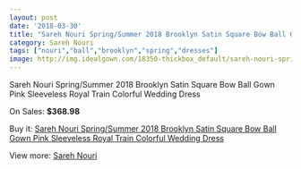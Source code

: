 ```yaml
---
layout: post
date: '2018-03-30'
title: "Sareh Nouri Spring/Summer 2018 Brooklyn Satin Square Bow Ball Gown Pink Sleeveless Royal Train Colorful Wedding Dress"
category: Sareh Nouri
tags: ["nouri","ball","brooklyn","spring","dresses"]
image: http://img.idealgown.com/18350-thickbox_default/sareh-nouri-spring-summer-2018-brooklyn-satin-square-bow-ball-gown-pink-sleeveless-royal-train-colorful-wedding-dress.jpg
---
```

Sareh Nouri Spring/Summer 2018 Brooklyn Satin Square Bow Ball Gown Pink Sleeveless Royal Train Colorful Wedding Dress

On Sales: **$368.98**
<a href="https://www.idealgown.com/en/sareh-nouri/7089-sareh-nouri-spring-summer-2018-brooklyn-satin-square-bow-ball-gown-pink-sleeveless-royal-train-colorful-wedding-dress.html"><amp-img layout="responsive" width="600" height="600" src="//img.idealgown.com/18350-thickbox_default/sareh-nouri-spring-summer-2018-brooklyn-satin-square-bow-ball-gown-pink-sleeveless-royal-train-colorful-wedding-dress.jpg" alt="Sareh Nouri Spring/Summer 2018 Brooklyn Satin Square Bow Ball Gown Pink Sleeveless Royal Train Colorful Wedding Dress 0" /></a>
<a href="https://www.idealgown.com/en/sareh-nouri/7089-sareh-nouri-spring-summer-2018-brooklyn-satin-square-bow-ball-gown-pink-sleeveless-royal-train-colorful-wedding-dress.html"><amp-img layout="responsive" width="600" height="600" src="//img.idealgown.com/18352-thickbox_default/sareh-nouri-spring-summer-2018-brooklyn-satin-square-bow-ball-gown-pink-sleeveless-royal-train-colorful-wedding-dress.jpg" alt="Sareh Nouri Spring/Summer 2018 Brooklyn Satin Square Bow Ball Gown Pink Sleeveless Royal Train Colorful Wedding Dress 1" /></a>
<a href="https://www.idealgown.com/en/sareh-nouri/7089-sareh-nouri-spring-summer-2018-brooklyn-satin-square-bow-ball-gown-pink-sleeveless-royal-train-colorful-wedding-dress.html"><amp-img layout="responsive" width="600" height="600" src="//img.idealgown.com/18351-thickbox_default/sareh-nouri-spring-summer-2018-brooklyn-satin-square-bow-ball-gown-pink-sleeveless-royal-train-colorful-wedding-dress.jpg" alt="Sareh Nouri Spring/Summer 2018 Brooklyn Satin Square Bow Ball Gown Pink Sleeveless Royal Train Colorful Wedding Dress 2" /></a>

Buy it: [Sareh Nouri Spring/Summer 2018 Brooklyn Satin Square Bow Ball Gown Pink Sleeveless Royal Train Colorful Wedding Dress](https://www.idealgown.com/en/sareh-nouri/7089-sareh-nouri-spring-summer-2018-brooklyn-satin-square-bow-ball-gown-pink-sleeveless-royal-train-colorful-wedding-dress.html "Sareh Nouri Spring/Summer 2018 Brooklyn Satin Square Bow Ball Gown Pink Sleeveless Royal Train Colorful Wedding Dress")

View more: [Sareh Nouri](https://www.idealgown.com/en/133-sareh-nouri "Sareh Nouri")